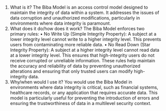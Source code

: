 1. What is it?
The Biba Model is an access control model designed to maintain the integrity of data within a system. It addresses the issues of data corruption and unauthorized 
modifications, particularly in environments where data integrity is paramount.
2. What does it do/how does it work?
The Biba Model enforces two primary rules:
• No Write Up (Simple Integrity Property): A subject at a lower integrity level cannot write to a higher integrity level. This prevents users from contaminating more reliable data.
• No Read Down (Star Integrity Property): A subject at a higher integrity level cannot read data at a lower integrity level. This ensures that high-integrity users 
do not receive corrupted or unreliable information.
These rules help maintain the accuracy and reliability of data by preventing unauthorized alterations and ensuring that only trusted users can modify high-integrity 
data.
3. Why/when would I use it?
You would use the Biba Model in environments where data integrity is critical, such as financial systems, healthcare records, or any application that requires accurate data. 
This model is particularly useful for preventing the introduction of errors and ensuring the trustworthiness of data in a multilevel security context.
